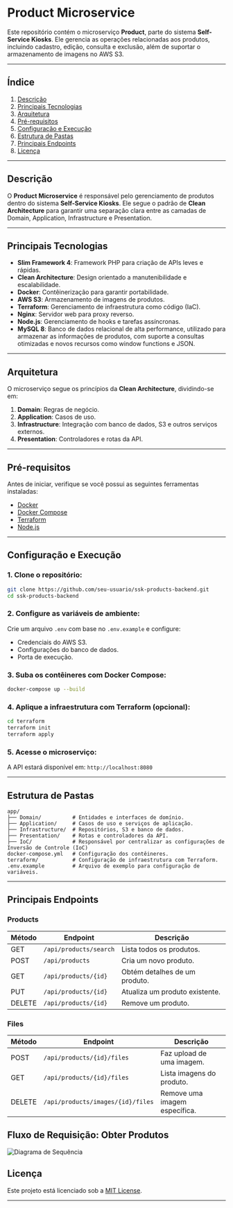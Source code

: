 # **Product Microservice**

Este repositório contém o microserviço **Product**, parte do sistema **Self-Service Kiosks**. Ele gerencia as operações relacionadas aos produtos, incluindo cadastro, edição, consulta e exclusão, além de suportar o armazenamento de imagens no AWS S3.

---

## **Índice**
1. [Descrição](#descrição)
2. [Principais Tecnologias](#principais-tecnologias)
3. [Arquitetura](#arquitetura)
4. [Pré-requisitos](#pré-requisitos)
5. [Configuração e Execução](#configuração-e-execução)
6. [Estrutura de Pastas](#estrutura-de-pastas)
7. [Principais Endpoints](#principais-endpoints)
8. [Licença](#licença)

---

## **Descrição**
O **Product Microservice** é responsável pelo gerenciamento de produtos dentro do sistema **Self-Service Kiosks**. Ele segue o padrão de **Clean Architecture** para garantir uma separação clara entre as camadas de Domain, Application, Infrastructure e Presentation.

---

## **Principais Tecnologias**
- **Slim Framework 4**: Framework PHP para criação de APIs leves e rápidas.
- **Clean Architecture**: Design orientado a manutenibilidade e escalabilidade.
- **Docker**: Contêinerização para garantir portabilidade.
- **AWS S3**: Armazenamento de imagens de produtos.
- **Terraform**: Gerenciamento de infraestrutura como código (IaC).
- **Nginx**: Servidor web para proxy reverso.
- **Node.js**: Gerenciamento de hooks e tarefas assíncronas.
- **MySQL 8**: Banco de dados relacional de alta performance, utilizado para armazenar as informações de produtos, com suporte a consultas otimizadas e novos recursos como window functions e JSON.

---

## **Arquitetura**
O microserviço segue os princípios da **Clean Architecture**, dividindo-se em:
1. **Domain**: Regras de negócio.
2. **Application**: Casos de uso.
3. **Infrastructure**: Integração com banco de dados, S3 e outros serviços externos.
4. **Presentation**: Controladores e rotas da API.

---

## **Pré-requisitos**
Antes de iniciar, verifique se você possui as seguintes ferramentas instaladas:
- [Docker](https://www.docker.com/)
- [Docker Compose](https://docs.docker.com/compose/)
- [Terraform](https://www.terraform.io/)
- [Node.js](https://nodejs.org/)

---

## **Configuração e Execução**
### **1. Clone o repositório:**
```bash
git clone https://github.com/seu-usuario/ssk-products-backend.git
cd ssk-products-backend
```

### **2. Configure as variáveis de ambiente:**
Crie um arquivo `.env` com base no `.env.example` e configure:
- Credenciais do AWS S3.
- Configurações do banco de dados.
- Porta de execução.

### **3. Suba os contêineres com Docker Compose:**
```bash
docker-compose up --build
```

### **4. Aplique a infraestrutura com Terraform (opcional):**
```bash
cd terraform
terraform init
terraform apply
```

### **5. Acesse o microserviço:**
A API estará disponível em: `http://localhost:8080`

---

## **Estrutura de Pastas**
```plaintext
app/
├── Domain/          # Entidades e interfaces de domínio.
├── Application/     # Casos de uso e serviços de aplicação.
├── Infrastructure/  # Repositórios, S3 e banco de dados.
├── Presentation/    # Rotas e controladores da API.
├── IoC/             # Responsável por centralizar as configurações de Inversão de Controle (IoC)
docker-compose.yml   # Configuração dos contêineres.
terraform/           # Configuração de infraestrutura com Terraform.
.env.example         # Arquivo de exemplo para configuração de variáveis.
```

---

## **Principais Endpoints**
### **Products**
| Método | Endpoint                | Descrição                        |
|--------|-------------------------|----------------------------------|
| GET    | `/api/products/search`  | Lista todos os produtos.         |
| POST   | `/api/products`         | Cria um novo produto.            |
| GET    | `/api/products/{id}`    | Obtém detalhes de um produto.    |
| PUT    | `/api/products/{id}`    | Atualiza um produto existente.   |
| DELETE | `/api/products/{id}`    | Remove um produto.               |

### **Files**
| Método | Endpoint                           | Descrição                        |
|--------|------------------------------------|----------------------------------|
| POST   | `/api/products/{id}/files`         | Faz upload de uma imagem.        |
| GET    | `/api/products/{id}/files`         | Lista imagens do produto.        |
| DELETE | `/api/products/images/{id}/files`  | Remove uma imagem específica.    |

## Fluxo de Requisição: Obter Produtos

![Diagrama de Sequência](public/images/sequence-diagram.svg)

## **Licença**
Este projeto está licenciado sob a [MIT License](LICENSE).

---

